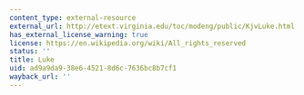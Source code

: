 ```yaml
---
content_type: external-resource
external_url: http://etext.virginia.edu/toc/modeng/public/KjvLuke.html
has_external_license_warning: true
license: https://en.wikipedia.org/wiki/All_rights_reserved
status: ''
title: Luke
uid: ad9a9da9-38e6-4521-8d6c-7636bc8b7cf1
wayback_url: ''
---
```

